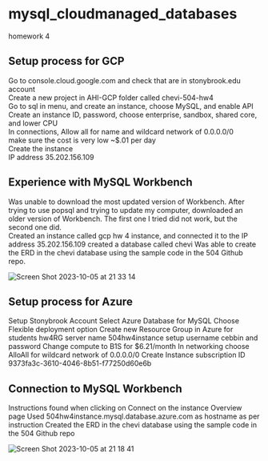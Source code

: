 # mysql_cloudmanaged_databases
homework 4

## Setup process for GCP
Go to console.cloud.google.com and check that are in stonybrook.edu account  
Create a new project in AHI-GCP folder called chevi-504-hw4  
Go to sql in menu, and create an instance, choose MySQL, and enable API  
Create an instance ID, password, choose enterprise, sandbox, shared core, and lower CPU  
In connections, Allow all for name and wildcard network of 0.0.0.0/0  
make sure the cost is very low ~$.01 per day  
Create the instance  
IP address 35.202.156.109

## Experience with MySQL Workbench
Was unable to download the most updated version of Workbench. After trying to use popsql and trying to update my computer, downloaded an older version of Workbench. The first one I tried did not work, but the second one did.  
Created an instance called gcp hw 4 instance, and connected it to the IP address 35.202.156.109
created a database called chevi
Was able to create the ERD in the chevi database using the sample code in the 504 Github repo.


![Screen Shot 2023-10-05 at 21 33 14](https://github.com/chebbin/mysql_cloudmanaged_databases/assets/141374142/e4df299b-3e51-4e31-ab40-2babb8ad94c7)


## Setup process for Azure
Setup Stonybrook Account
Select Azure Database for MySQL
Choose Flexible deployment option
Create new Resource Group in Azure for students hw4RG
server name 504hw4instance
setup username cebbin and password
Change compute to B1S for $6.21/month
In networking choose AlloAll for wildcard network of 0.0.0.0/0
Create Instance
subscription ID 9373fa3c-3610-4046-8b51-f77250d60e6b

## Connection to MySQL Workbench
Instructions found when clicking on Connect on the instance Overview page
Used 504hw4instance.mysql.database.azure.com as hostname as per instruction
Created the ERD in the chevi database using the sample code in the 504 Github repo


![Screen Shot 2023-10-05 at 21 18 41](https://github.com/chebbin/mysql_cloudmanaged_databases/assets/141374142/5c0da1d3-f62d-4600-b7b1-5de27b237203)


